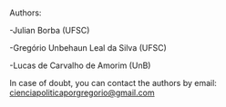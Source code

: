# 
Authors:

-Julian Borba (UFSC)

-Gregório Unbehaun Leal da Silva (UFSC)

-Lucas de Carvalho de Amorim (UnB)


In case of doubt, you can contact the authors by email: cienciapoliticaporgregorio@gmail.com
